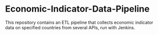 # Economic-Indicator-Data-Pipeline
This repository contains an ETL pipeline that collects economic indicator data on specified countries from several APIs, run with Jenkins.
